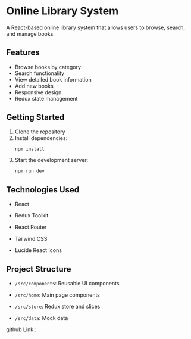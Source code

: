 # Online Library System

A React-based online library system that allows users to browse, search, and manage books.

## Features

- Browse books by category
- Search functionality
- View detailed book information
- Add new books
- Responsive design
- Redux state management

## Getting Started

1. Clone the repository
2. Install dependencies:
   ```bash
   npm install
   ```
3. Start the development server:
   ```bash
   npm run dev
   ```

## Technologies Used

- React
- Redux Toolkit
- React Router

- Tailwind CSS
- Lucide React Icons

## Project Structure

- `/src/components`: Reusable UI components
- `/src/home`: Main page components
- `/src/store`: Redux store and slices

- `/src/data`: Mock data

github Link : 